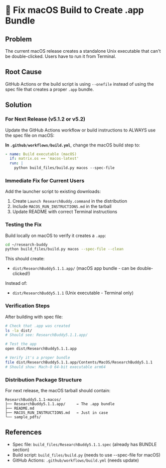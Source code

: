 # 🔧 Fix macOS Build to Create .app Bundle

## Problem
The current macOS release creates a standalone Unix executable that can't be double-clicked. Users have to run it from Terminal.

## Root Cause
GitHub Actions or the build script is using `--onefile` instead of using the spec file that creates a proper `.app` bundle.

## Solution

### For Next Release (v5.1.2 or v5.2)

Update the GitHub Actions workflow or build instructions to ALWAYS use the spec file on macOS:

**In `.github/workflows/build.yml`**, change the macOS build step to:

```yaml
- name: Build executable (macOS)
  if: matrix.os == 'macos-latest'
  run: |
    python build_files/build.py macos --spec-file
```

### Immediate Fix for Current Users

Add the launcher script to existing downloads:

1. Create `Launch ResearchBuddy.command` in the distribution
2. Include `MACOS_RUN_INSTRUCTIONS.md` in the tarball
3. Update README with correct Terminal instructions

### Testing the Fix

Build locally on macOS to verify it creates a `.app`:

```bash
cd ~/research-buddy
python build_files/build.py macos --spec-file --clean
```

This should create:
- `dist/ResearchBuddy5.1.1.app/` (macOS app bundle - can be double-clicked!)

Instead of:
- `dist/ResearchBuddy5.1.1` (Unix executable - Terminal only)

### Verification Steps

After building with spec file:

```bash
# Check that .app was created
ls -la dist/
# Should see: ResearchBuddy5.1.1.app/

# Test the app
open dist/ResearchBuddy5.1.1.app

# Verify it's a proper bundle
file dist/ResearchBuddy5.1.1.app/Contents/MacOS/ResearchBuddy5.1.1
# Should show: Mach-O 64-bit executable arm64
```

### Distribution Package Structure

For next release, the macOS tarball should contain:

```
ResearchBuddy5.1.1-macos/
├── ResearchBuddy5.1.1.app/     ← The .app bundle
├── README.md
├── MACOS_RUN_INSTRUCTIONS.md   ← Just in case
└── sample_pdfs/
```

## References

- Spec file: `build_files/ResearchBuddy5.1.1.spec` (already has BUNDLE section)
- Build script: `build_files/build.py` (needs to use --spec-file for macOS)
- GitHub Actions: `.github/workflows/build.yml` (needs update)
